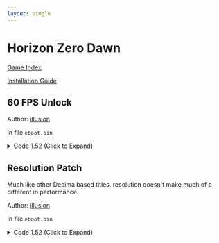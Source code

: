 ```yaml
---
layout: single
---
```


# Horizon Zero Dawn

[Game Index](/patch/#ps4)

[Installation Guide](https://illusion0001.github.io/install-instructions/)

## 60 FPS Unlock

Author: [illusion](https://twitter.com/illusion0002)

In file `eboot.bin`

<details>
<summary>Code 1.52 (Click to Expand)</summary>

{% highlight yml %}
- game: "Horizon Zero Dawn"
  app_ver: "01.52"
  patch_ver: "1.0"
  name: "60 FPS Unlock"
  author: "illusion"
  note:
  arch: generic_orbis
  enabled: False # Todo: move this to a separate file
  patch_list:
        - [ bytes, 0x125AFB, "84" ]
{% endhighlight %}

</details>

## Resolution Patch

Much like other Decima based titles, resolution doesn't make much of a different in performance.

Author: [illusion](https://twitter.com/illusion0002)

In file `eboot.bin`

<details>
<summary>Code 1.52 (Click to Expand)</summary>

{% highlight yml %}
- game: "Horizon Zero Dawn"
  app_ver: "01.52"
  patch_ver: "1.0"
  name: "60 FPS Unlock"
  author: "illusion"
  note:
  arch: generic_orbis
  enabled: False # Todo: move this to a separate file
  patch_list:
        # base
        # 1920x1080 -> 1280x720
        - [ bytes, 0x1C74E20, "00 05 00 00 D0 02 00 00" ]
        # neo
        # 3840x2160 -> 1920x1080 // untested
        - [ bytes, 0x1C74E48, "80 07 00 00 38 04 00 00" ]
{% endhighlight %}

</details>
